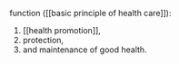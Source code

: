 function ([[basic principle of health care]]):
1. [[health promotion]],
2. protection,
3. and maintenance of good health.